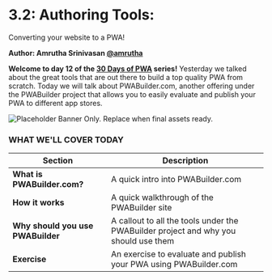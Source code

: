 # 3.2: Authoring Tools:
Converting your website to a PWA!

**Author: Amrutha Srinivasan [@amrutha](https://twitter.com/amruthasrin)**

**Welcome to day 12 of the [30 Days of PWA](https://aka.ms/learn-pwa/30Days-blog) series!** Yesterday we talked about the great tools that are out there to build a top quality PWA from scratch. Today we will talk about PWABuilder.com, another offering under the PWABuilder project that allows you to easily evaluate and publish your PWA to different app stores. 


![Placeholder Banner Only. Replace when final assets ready.](_media/Banner_amrutha.png)

### WHAT WE'LL COVER TODAY

| Section | Description |
| ------- | ----------- |
| **What is PWABuilder.com?** | A quick intro into PWABuilder.com |
| **How it works** | A quick walkthrough of the PWABuilder site |
| **Why should you use PWABuilder** | A callout to all the tools under the PWABuilder project and why you should use them | 
| **Exercise** | An exercise to evaluate and publish your PWA using PWABuilder.com | 